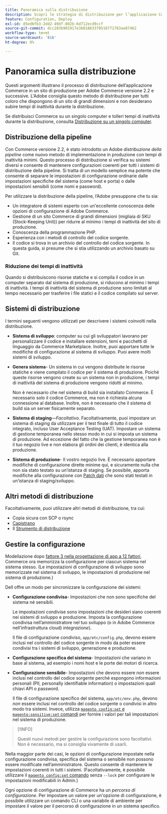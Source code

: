 ```yaml
---
title: Panoramica sulla distribuzione
description: Scopri le strategie di distribuzione per l’applicazione Commerce.
feature: Configuration, Deploy
exl-id: d5ed6fb3-2dd2-49df-802b-6d712ecd9ccf
source-git-commit: dcc283b901917e3681863370516771763ae87462
workflow-type: tm+mt
source-wordcount: '816'
ht-degree: 0%

---
```


# Panoramica sulla distribuzione

Questi argomenti illustrano il processo di distribuzione dell’applicazione Commerce in un sito di produzione per Adobe Commerce versione 2.2 e successive. L&#39;Adobe consiglia questo metodo di distribuzione per tutti coloro che dispongono di un sito di grandi dimensioni e non desiderano subire tempi di inattività durante la distribuzione.

Se distribuisci Commerce su un singolo computer e tolleri tempi di inattività durante la distribuzione, consulta [Distribuzione su un singolo computer](../deployment/single-machine.md).

## Distribuzione della pipeline

Con Commerce versione 2.2, è stato introdotto un Adobe _distribuzione della pipeline_ come nuovo metodo di implementazione in produzione con tempi di inattività minimi. Questo processo di distribuzione si verifica su sistemi diversi e consente di mantenere configurazioni coerenti per tutti i sistemi di distribuzione della pipeline. Si tratta di un modello semplice ma potente che consente di separare le impostazioni di configurazione ordinarie dalle impostazioni specifiche del sistema (come host e porta) o dalle impostazioni sensibili (come nomi e password).

Per utilizzare la distribuzione della pipeline, l’Adobe presuppone che tu sia:

- Un integratore di sistemi esperto con un&#39;eccellente conoscenza delle opzioni di configurazione di Adobe Commerce.
- Gestione di un sito Commerce di grandi dimensioni (migliaia di SKU (Stock-Keeping Unit)) per ridurre al minimo i tempi di inattività del sito di produzione.
- Conoscenza della programmazione PHP.
- Esperienza con i metodi di controllo del codice sorgente.
- Il codice si trova in un archivio del controllo del codice sorgente. In questa guida, si presume che si stia utilizzando un archivio basato su Git.

### Riduzione dei tempi di inattività

Quando si distribuiscono risorse statiche e si compila il codice in un computer separato dal sistema di produzione, si riducono al minimo i tempi di inattività. I tempi di inattività del sistema di produzione sono limitati al tempo necessario per trasferire i file statici e il codice compilato sul server.

## Sistemi di distribuzione

I termini seguenti vengono utilizzati per descrivere i sistemi coinvolti nella distribuzione.

- **Sistema di sviluppo**: computer su cui gli sviluppatori lavorano per personalizzare il codice e installare estensioni, temi e pacchetti di linguaggio da Commerce Marketplace. Inoltre, puoi apportare tutte le modifiche di configurazione al sistema di sviluppo. Puoi avere molti sistemi di sviluppo.

- **Genera sistema**- Un sistema in cui vengono distribuite le risorse statiche e viene compilato il codice per il sistema di produzione. Poiché queste risorse vengono create su un sistema non in produzione, i tempi di inattività del sistema di produzione vengono ridotti al minimo.

   Non è necessario che nel sistema di build sia installato Commerce. È necessario solo il codice Commerce, ma non è richiesta alcuna connessione al database. Inoltre, non è necessario che il sistema di build sia un server fisicamente separato.

- **Sistema di staging**—_Facoltativo_. Facoltativamente, puoi impostare un sistema di staging da utilizzare per il test finale di tutto il codice integrato, incluso User Acceptance Testing (UAT). Impostare un sistema di gestione temporanea nello stesso modo in cui si imposta un sistema di produzione. Ad eccezione del fatto che la gestione temporanea non è il tuo negozio live e non elabora gli ordini dei clienti, è identica alla produzione.

- **Sistema di produzione**- Il vostro negozio live. È necessario apportare modifiche di configurazione dirette minime qui, e sicuramente nulla che non sia stato testato su un’istanza di staging. Se possibile, apporta modifiche alla configurazione con [Patch dati](https://developer.adobe.com/commerce/php/development/components/declarative-schema/patches/) che sono stati testati in un’istanza di staging/sviluppo.

## Altri metodi di distribuzione

Facoltativamente, puoi utilizzare altri metodi di distribuzione, tra cui:

- Copia sicura con SCP o rsync
- [Capistrano](https://capistranorb.com/documentation/overview/what-is-capistrano)
- Il [Strumento di distribuzione](https://deployer.org/)

## Gestire la configurazione

Modellazione dopo [fattore 3 nella progettazione di app a 12 fattori](https://12factor.net/config), Commerce ora memorizza la configurazione per ciascun sistema nel sistema stesso. (Le impostazioni di configurazione di sviluppo sono memorizzate nel sistema di sviluppo, le impostazioni di produzione nel sistema di produzione.)

Dell offre un modo per sincronizzare la configurazione dei sistemi:

- **Configurazione condivisa**- Impostazioni che non sono specifiche del sistema né sensibili.

   Le impostazioni condivise sono impostazioni che desideri siano coerenti nei sistemi di sviluppo e produzione. Imposta la configurazione condivisa nell’amministratore nel tuo sviluppo (o in Adobe Commerce nell’infrastruttura cloud) _integrazione_).

   Il file di configurazione condiviso, `app/etc/config.php`, devono essere inclusi nel controllo del codice sorgente in modo da poter essere condivisi tra i sistemi di sviluppo, generazione e produzione.

- **Configurazione specifica del sistema**- Impostazioni che variano in base al sistema, ad esempio i nomi host e le porte dei motori di ricerca.

- **Configurazione sensibile**- Impostazioni che devono essere _non_ essere inclusi nel controllo del codice sorgente perché espongono informazioni personali (PII, personally identifiable information) o impostazioni quali chiavi API o password.

   Il file di configurazione specifico del sistema, `app/etc/env.php`, devono _non_ essere inclusi nel controllo del codice sorgente o condivisi in altro modo tra sistemi. Invece, utilizza [`magento config:set` e `magento:sensitive:set` comandi](../cli/set-configuration-values.md) per fornire i valori per tali impostazioni nel sistema di produzione.

>[!INFO]
>
>Questi nuovi metodi per gestire la configurazione sono facoltativi. Non è necessario, ma si consiglia vivamente di usarli.

Nella maggior parte dei casi, le opzioni di configurazione impostate nella configurazione condivisa, specifica del sistema o sensibile non possono essere modificate nell’amministratore. Questo consente di mantenere le impostazioni coerenti in tutti i sistemi. (Facoltativamente, è possibile utilizzare il [`magento config:set` comando](../cli/set-configuration-values.md) senza `--lock` per configurare le impostazioni modificabili in Admin.)

Ogni opzione di configurazione di Commerce ha un _percorso di configurazione_. Per impostare un valore per un&#39;opzione di configurazione, è possibile utilizzare un comando CLI o una variabile di ambiente per impostare il valore per il percorso di configurazione in un sistema specifico.
